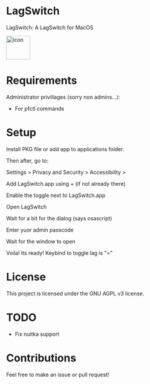 # LagSwitch

LagSwitch: A LagSwitch for MacOS

<img width="64" height="64" alt="icon" src="https://github.com/user-attachments/assets/f84846ac-c059-4364-9874-82458c1a85af" />


# Requirements

Administrator privillages (sorry non admins...): 
  - For pfctl commands

# Setup

Install PKG file or add app to applications folder.

Then after, go to:

Settings > Privacy and Security > Accessibility > 

Add LagSwitch.app using + (if not already there)

Enable the toggle next to LagSwitch.app

Open LagSwitch

Wait for a bit for the dialog (says osascript)

Enter yuor admin passcode

Wait for the window to open

Voila! Its ready! Keybind to toggle lag is "="

# License

This project is licensed under the GNU AGPL v3 license.

# TODO 
 - Fix nuitka support

# Contributions

Feel free to make an issue or pull request!
